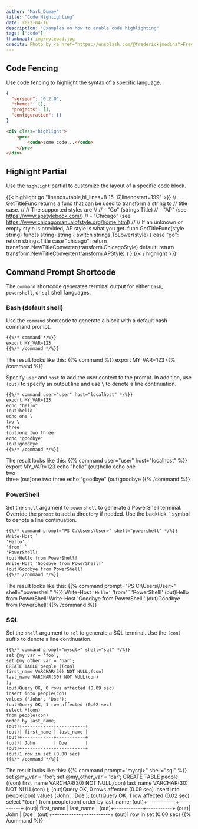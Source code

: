 ```yaml
---
author: "Mark Dumay"
title: "Code Highlighting"
date: 2022-04-16
description: "Examples on how to enable code highlighting"
tags: ["code"]
thumbnail: img/notepad.jpg
credits: Photo by <a href="https://unsplash.com/@frederickjmedina">Frederick Medina</a> on <a href="https://unsplash.com/photos/PdfRE-xB--s">Unsplash</a>
---
```


## Code Fencing

Use code fencing to highlight the syntax of a specific language.

```json
{
  "version": "0.2.0",
  "themes": [],
  "projects": [],
  "configuration": {}
}
```

```html
<div class="highlight">
    <pre>
        <code>some code...</code>
    </pre>
</div>
```

## Highlight Partial

Use the `highlight` partial to customize the layout of a specific code block.

{{< highlight go "linenos=table,hl_lines=8 15-17,linenostart=199" >}}
// GetTitleFunc returns a func that can be used to transform a string to
// title case.
//
// The supported styles are
//
// - "Go" (strings.Title)
// - "AP" (see https://www.apstylebook.com/)
// - "Chicago" (see https://www.chicagomanualofstyle.org/home.html)
//
// If an unknown or empty style is provided, AP style is what you get.
func GetTitleFunc(style string) func(s string) string {
  switch strings.ToLower(style) {
  case "go":
    return strings.Title
  case "chicago":
    return transform.NewTitleConverter(transform.ChicagoStyle)
  default:
    return transform.NewTitleConverter(transform.APStyle)
  }
}
{{< / highlight >}}

## Command Prompt Shortcode

The `command` shortcode generates terminal output for either `bash`, `powershell`, or `sql` shell languages.

### Bash (default shell)

Use the `command` shortcode to generate a block with a default bash command prompt.

```html
{{%/* command */%}}
export MY_VAR=123
{{%/* /command */%}}
```

The result looks like this:
{{% command %}}
export MY_VAR=123
{{% /command %}}

Specify `user` and `host` to add the user context to the prompt. In addition, use `(out)` to specify an output line and use `\` to denote a line continuation.

```html
{{%/* command user="user" host="localhost" */%}}
export MY_VAR=123
echo "hello"
(out)hello
echo one \
two \
three
(out)one two three
echo "goodbye"
(out)goodbye
{{%/* /command */%}}
```

The result looks like this:
{{% command user="user" host="localhost" %}}
export MY_VAR=123
echo "hello"
(out)hello
echo one \
two \
three
(out)one two three
echo "goodbye"
(out)goodbye
{{% /command %}}

### PowerShell

Set the `shell` argument to `powershell` to generate a PowerShell terminal. Override the `prompt` to add a directory if needed. Use the backtick `` ` `` symbol to denote a line continuation.

```html
{{%/* command prompt="PS C:\Users\User>" shell="powershell" */%}}
Write-Host `
'Hello' `
'from' `
'PowerShell!'
(out)Hello from PowerShell!
Write-Host 'Goodbye from PowerShell!'
(out)Goodbye from PowerShell!
{{%/* /command */%}}
```

The result looks like this:
{{% command prompt="PS C:\Users\User>" shell="powershell" %}}
Write-Host `
'Hello' `
'from' `
'PowerShell!'
(out)Hello from PowerShell!
Write-Host 'Goodbye from PowerShell!'
(out)Goodbye from PowerShell!
{{% /command %}}

### SQL

Set the `shell` argument to `sql` to generate a SQL terminal. Use the `(con)` suffix to denote a line continuation.

```html
{{%/* command prompt="mysql>" shell="sql" */%}}
set @my_var = 'foo';
set @my_other_var = 'bar';
CREATE TABLE people ((con)
first_name VARCHAR(30) NOT NULL,(con)
last_name VARCHAR(30) NOT NULL(con)
);
(out)Query OK, 0 rows affected (0.09 sec)
insert into people(con)
values ('John', 'Doe');
(out)Query OK, 1 row affected (0.02 sec)
select *(con)
from people(con)
order by last_name;
(out)+------------+-----------+
(out)| first_name | last_name |
(out)+------------+-----------+
(out)| John       | Doe       |
(out)+------------+-----------+
(out)1 row in set (0.00 sec)
{{%/* /command */%}}
```

The result looks like this:
{{% command prompt="mysql>" shell="sql" %}}
set @my_var = 'foo';
set @my_other_var = 'bar';
CREATE TABLE people ((con)
first_name VARCHAR(30) NOT NULL,(con)
last_name VARCHAR(30) NOT NULL(con)
);
(out)Query OK, 0 rows affected (0.09 sec)
insert into people(con)
values ('John', 'Doe');
(out)Query OK, 1 row affected (0.02 sec)
select *(con)
from people(con)
order by last_name;
(out)+------------+-----------+
(out)| first_name | last_name |
(out)+------------+-----------+
(out)| John       | Doe       |
(out)+------------+-----------+
(out)1 row in set (0.00 sec)
{{% /command %}}

